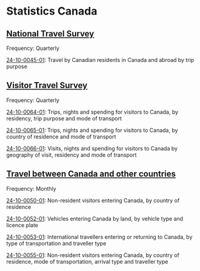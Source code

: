 # Statistics Canada
## [National Travel Survey](https://www150.statcan.gc.ca/n1/daily-quotidien/241128/dq241128d-cansim-eng.htm)

Frequency: Quarterly

[24-10-0045-01](https://www150.statcan.gc.ca/t1/tbl1/en/tv.action?pid=2410004501): Travel by Canadian residents in Canada and abroad by trip purpose

## [Visitor Travel Survey ](https://www150.statcan.gc.ca/n1/daily-quotidien/241128/dq241128c-cansim-eng.htm)

Frequency: Quarterly


[24-10-0064-01](https://www150.statcan.gc.ca/t1/tbl1/en/tv.action?pid=2410006401): Trips, nights and spending for visitors to Canada, by residency, trip purpose and mode of transport

[24-10-0065-01](https://www150.statcan.gc.ca/t1/tbl1/en/tv.action?pid=2410006501): Trips, nights and spending for visitors to Canada, by country of residence and mode of transport 

 [24-10-0066-01](https://www150.statcan.gc.ca/t1/tbl1/en/tv.action?pid=2410006601): Visits, nights and spending for visitors to Canada by geography of visit, residency and mode of transport


## [Travel between Canada and other countries](https://www150.statcan.gc.ca/n1/daily-quotidien/250123/dq250123c-cansim-eng.htm)

Frequency: Monthly

[24-10-0050-01](https://www150.statcan.gc.ca/t1/tbl1/en/tv.action?pid=2410005001): Non-resident visitors entering Canada, by country of residence

[24-10-0052-01](https://www150.statcan.gc.ca/t1/tbl1/en/tv.action?pid=2410005201): Vehicles entering Canada by land, by vehicle type and licence plate

[24-10-0053-01](https://www150.statcan.gc.ca/t1/tbl1/en/tv.action?pid=2410005301): International travellers entering or returning to Canada, by type of transportation and traveller type

[24-10-0055-01](https://www150.statcan.gc.ca/t1/tbl1/en/tv.action?pid=2410005501): Non-resident visitors entering Canada, by country of residence, mode of transportation, arrival type and traveller type








